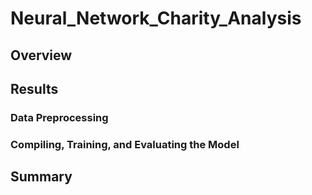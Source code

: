 # Neural_Network_Charity_Analysis

## Overview

## Results

### Data Preprocessing



### Compiling, Training, and Evaluating the Model

## Summary
